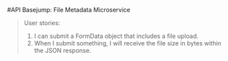 #API Basejump: File Metadata Microservice

> User stories:  
> 1. I can submit a FormData object that includes a file upload.  
> 2. When I submit something, I will receive the file size in bytes within the JSON response.
